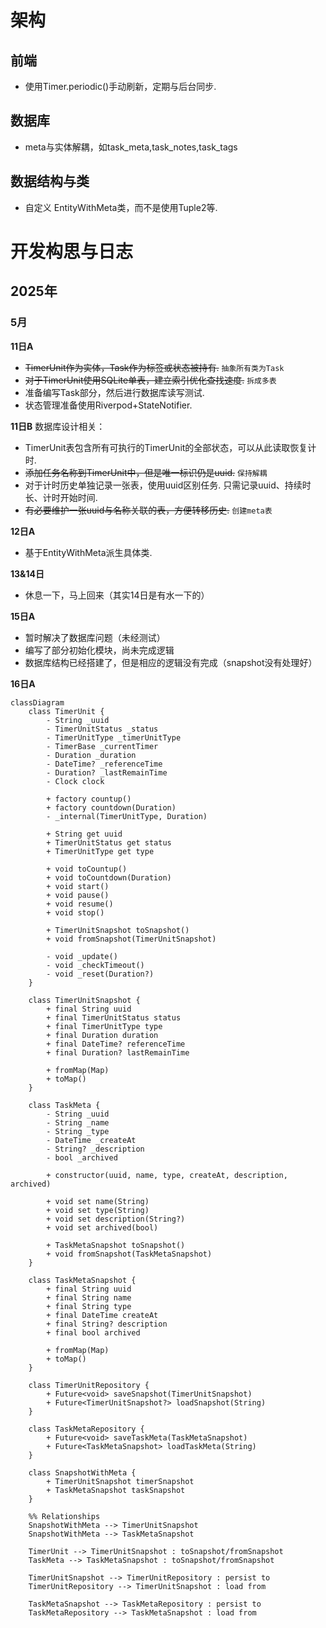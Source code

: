 # 架构
## 前端
- 使用Timer.periodic()手动刷新，定期与后台同步.

## 数据库
- meta与实体解耦，如task_meta,task_notes,task_tags

## 数据结构与类
- 自定义 EntityWithMeta类，而不是使用Tuple2等.

# 开发构思与日志
## 2025年
### 5月
**11日A**
- ~~TimerUnit作为实体，Task作为标签或状态被持有.~~ `抽象所有类为Task`
- ~~对于TimerUnit使用SQLite单表，建立索引优化查找速度.~~ `拆成多表`
- 准备编写Task部分，然后进行数据库读写测试.
- 状态管理准备使用Riverpod+StateNotifier.

**11日B**
数据库设计相关：
- TimerUnit表包含所有可执行的TimerUnit的全部状态，可以从此读取恢复计时.
- ~~添加任务名称到TimerUnit中，但是唯一标识仍是uuid.~~ `保持解耦`
- 对于计时历史单独记录一张表，使用uuid区别任务. 只需记录uuid、持续时长、计时开始时间.
- ~~有必要维护一张uuid与名称关联的表，方便转移历史.~~ `创建meta表`

**12日A**
- 基于EntityWithMeta派生具体类.

**13&14日**
- 休息一下，马上回来（其实14日是有水一下的）

**15日A**
- 暂时解决了数据库问题（未经测试）
- 编写了部分初始化模块，尚未完成逻辑
- 数据库结构已经搭建了，但是相应的逻辑没有完成（snapshot没有处理好）

**16日A**

```mermaid
classDiagram
    class TimerUnit {
        - String _uuid
        - TimerUnitStatus _status
        - TimerUnitType _timerUnitType
        - TimerBase _currentTimer
        - Duration _duration
        - DateTime? _referenceTime
        - Duration? _lastRemainTime
        - Clock clock

        + factory countup()
        + factory countdown(Duration)
        - _internal(TimerUnitType, Duration)

        + String get uuid
        + TimerUnitStatus get status
        + TimerUnitType get type

        + void toCountup()
        + void toCountdown(Duration)
        + void start()
        + void pause()
        + void resume()
        + void stop()

        + TimerUnitSnapshot toSnapshot()
        + void fromSnapshot(TimerUnitSnapshot)

        - void _update()
        - void _checkTimeout()
        - void _reset(Duration?)
    }

    class TimerUnitSnapshot {
        + final String uuid
        + final TimerUnitStatus status
        + final TimerUnitType type
        + final Duration duration
        + final DateTime? referenceTime
        + final Duration? lastRemainTime

        + fromMap(Map)
        + toMap()
    }

    class TaskMeta {
        - String _uuid
        - String _name
        - String _type
        - DateTime _createAt
        - String? _description
        - bool _archived

        + constructor(uuid, name, type, createAt, description, archived)

        + void set name(String)
        + void set type(String)
        + void set description(String?)
        + void set archived(bool)

        + TaskMetaSnapshot toSnapshot()
        + void fromSnapshot(TaskMetaSnapshot)
    }

    class TaskMetaSnapshot {
        + final String uuid
        + final String name
        + final String type
        + final DateTime createAt
        + final String? description
        + final bool archived

        + fromMap(Map)
        + toMap()
    }

    class TimerUnitRepository {
        + Future<void> saveSnapshot(TimerUnitSnapshot)
        + Future<TimerUnitSnapshot?> loadSnapshot(String)
    }

    class TaskMetaRepository {
        + Future<void> saveTaskMeta(TaskMetaSnapshot)
        + Future<TaskMetaSnapshot> loadTaskMeta(String)
    }

    class SnapshotWithMeta {
        + TimerUnitSnapshot timerSnapshot
        + TaskMetaSnapshot taskSnapshot
    }

    %% Relationships
    SnapshotWithMeta --> TimerUnitSnapshot
    SnapshotWithMeta --> TaskMetaSnapshot
    
    TimerUnit --> TimerUnitSnapshot : toSnapshot/fromSnapshot
    TaskMeta --> TaskMetaSnapshot : toSnapshot/fromSnapshot

    TimerUnitSnapshot --> TimerUnitRepository : persist to
    TimerUnitRepository --> TimerUnitSnapshot : load from

    TaskMetaSnapshot --> TaskMetaRepository : persist to
    TaskMetaRepository --> TaskMetaSnapshot : load from
```